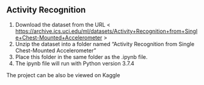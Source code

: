 ## Activity Recognition

1. Download the dataset from the URL < https://archive.ics.uci.edu/ml/datasets/Activity+Recognition+from+Single+Chest-Mounted+Accelerometer > 
2. Unzip the dataset into a folder named “Activity Recognition from Single Chest-Mounted Accelerometer”
3. Place this folder in the same folder as the .ipynb file.
4. The ipynb file will run with Python version 3.7.4

The project can be also be viewed on Kaggle 
